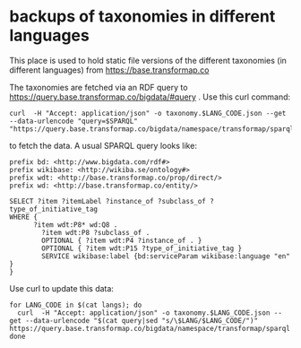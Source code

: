 # backups of taxonomies in different languages

This place is used to hold static file versions of the different taxonomies (in different languages) from https://base.transformap.co

The taxonomies are fetched via an RDF query to https://query.base.transformap.co/bigdata/#query . Use this curl command:

    curl  -H "Accept: application/json" -o taxonomy.$LANG_CODE.json --get --data-urlencode "query=$SPARQL" "https://query.base.transformap.co/bigdata/namespace/transformap/sparql"

to fetch the data. A usual SPARQL query looks like:

```
prefix bd: <http://www.bigdata.com/rdf#>
prefix wikibase: <http://wikiba.se/ontology#>
prefix wdt: <http://base.transformap.co/prop/direct/>
prefix wd: <http://base.transformap.co/entity/>

SELECT ?item ?itemLabel ?instance_of ?subclass_of ?type_of_initiative_tag
WHERE { 
      ?item wdt:P8* wd:Q8 .
        ?item wdt:P8 ?subclass_of .
        OPTIONAL { ?item wdt:P4 ?instance_of . }
        OPTIONAL { ?item wdt:P15 ?type_of_initiative_tag }
        SERVICE wikibase:label {bd:serviceParam wikibase:language "en" }
}
```

Use curl to update this data:

```
for LANG_CODE in $(cat langs); do
  curl  -H "Accept: application/json" -o taxonomy.$LANG_CODE.json --get --data-urlencode "$(cat query|sed "s/\$LANG/$LANG_CODE/")" https://query.base.transformap.co/bigdata/namespace/transformap/sparql
done
```
